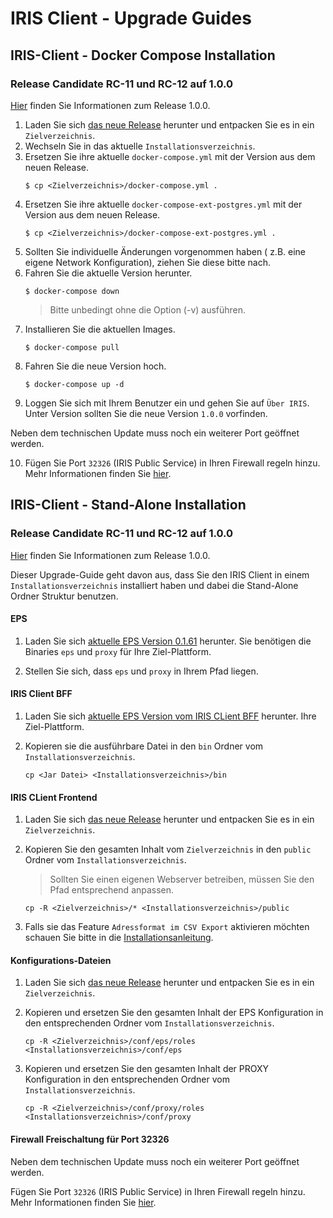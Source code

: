 # IRIS Client - Upgrade Guides


## IRIS-Client - Docker Compose Installation

### Release Candidate RC-11 und RC-12 auf 1.0.0

[Hier](https://github.com/iris-connect/iris-client/releases/tag/v1.0.0) finden Sie Informationen zum Release 1.0.0.

1. Laden Sie sich [das neue Release](https://github.com/iris-connect/iris-client/releases/download/v1.0.0/deployment-1.0.0.zip) herunter und entpacken Sie es in ein `Zielverzeichnis`. 
2. Wechseln Sie in das aktuelle `Installationsverzeichnis`.
3. Ersetzen Sie ihre aktuelle `docker-compose.yml` mit der Version aus dem neuen Release. 
    ```
    $ cp <Zielverzeichnis>/docker-compose.yml .
    ```
4. Ersetzen Sie ihre aktuelle `docker-compose-ext-postgres.yml` mit der Version aus dem neuen Release. 
    ```
    $ cp <Zielverzeichnis>/docker-compose-ext-postgres.yml .
    ```    
5. Sollten Sie individuelle Änderungen vorgenommen haben ( z.B. eine eigene Network Konfiguration), ziehen Sie diese bitte nach. 
6. Fahren Sie die aktuelle Version herunter. 
    ```
    $ docker-compose down
    ```    
    > Bitte unbedingt ohne die Option (-v) ausführen. 
7. Installieren Sie die aktuellen Images.
    ```
    $ docker-compose pull
    ```
8. Fahren Sie die neue Version hoch.
    ```
    $ docker-compose up -d
    ```
9. Loggen Sie sich mit Ihrem Benutzer ein und gehen Sie auf `Über IRIS`. Unter Version sollten Sie die neue Version `1.0.0` vorfinden. 

Neben dem technischen Update muss noch ein weiterer Port geöffnet werden. 

10. Fügen Sie Port `32326` (IRIS Public Service) in Ihren Firewall regeln hinzu. Mehr Informationen finden Sie [hier](https://github.com/iris-connect/iris-client/blob/develop/infrastructure/deployment/docs/Installation.md). 

## IRIS-Client - Stand-Alone Installation 

### Release Candidate RC-11 und RC-12 auf 1.0.0

[Hier](https://github.com/iris-connect/iris-client/releases/tag/v1.0.0) finden Sie Informationen zum Release 1.0.0.

Dieser Upgrade-Guide geht davon aus, dass Sie den IRIS Client in einem `Installationsverzeichnis` installiert haben und dabei die Stand-Alone Ordner Struktur benutzen.

#### EPS

1. Laden Sie sich [aktuelle EPS Version 0.1.61](https://github.com/iris-connect/eps/releases/tag/v0.1.61) herunter. Sie benötigen die Binaries `eps` und `proxy` für Ihre Ziel-Plattform. 

2. Stellen Sie sich, dass `eps` und `proxy` in Ihrem Pfad liegen. 

#### IRIS Client BFF

1. Laden Sie sich [aktuelle EPS Version vom IRIS CLient BFF](https://github.com/iris-connect/iris-client/releases/download/v1.0.0/iris-client-bff-1.0.0.jar) herunter. Ihre Ziel-Plattform. 

2. Kopieren sie die ausführbare Datei in den `bin` Ordner vom `Installationsverzeichnis`.  

    ```
    cp <Jar Datei> <Installationsverzeichnis>/bin
    ```

#### IRIS CLient Frontend

1. Laden Sie sich [das neue Release](https://github.com/iris-connect/iris-client/releases/download/v1.0.0/iris-client-fe-1.0.0.zip) herunter und entpacken Sie es in ein `Zielverzeichnis`. 

2. Kopieren Sie den gesamten Inhalt vom `Zielverzeichnis` in den `public` Ordner vom `Installationsverzeichnis`.
    > Sollten Sie einen eigenen Webserver betreiben, müssen Sie den Pfad entsprechend anpassen. 
    ```
    cp -R <Zielverzeichnis>/* <Installationsverzeichnis>/public
    ```
3. Falls sie das Feature `Adressformat im CSV Export` aktivieren möchten schauen Sie bitte in die [Installationsanleitung](../../stand-alone-deployment/README.md).

#### Konfigurations-Dateien

1. Laden Sie sich [das neue Release](https://github.com/iris-connect/iris-client/releases/download/v1.0.0/stand-alone-deployment-1.0.0.zip) herunter und entpacken Sie es in ein `Zielverzeichnis`. 

2. Kopieren und ersetzen Sie den gesamten Inhalt der EPS Konfiguration in den entsprechenden Ordner vom `Installationsverzeichnis`.
    ```
    cp -R <Zielverzeichnis>/conf/eps/roles <Installationsverzeichnis>/conf/eps    
    ```

3. Kopieren und ersetzen Sie den gesamten Inhalt der PROXY Konfiguration in den entsprechenden Ordner vom `Installationsverzeichnis`.
    ```
    cp -R <Zielverzeichnis>/conf/proxy/roles <Installationsverzeichnis>/conf/proxy    
    ```

#### Firewall Freischaltung für Port 32326

Neben dem technischen Update muss noch ein weiterer Port geöffnet werden. 

Fügen Sie Port `32326` (IRIS Public Service) in Ihren Firewall regeln hinzu. Mehr Informationen finden Sie [hier](https://github.com/iris-connect/iris-client/blob/develop/infrastructure/deployment/docs/Installation.md). 
